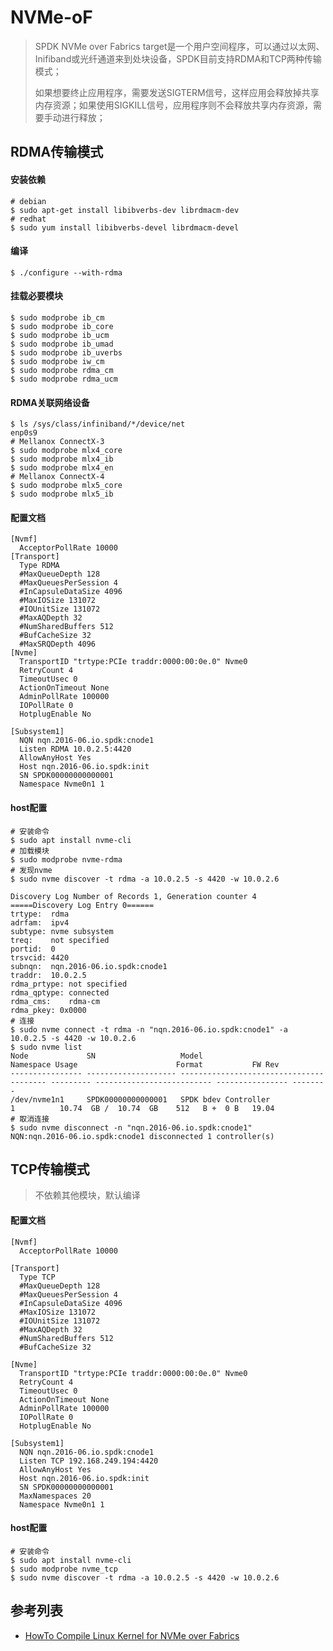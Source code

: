 # NVMe-oF
> SPDK NVMe over Fabrics target是一个用户空间程序，可以通过以太网、Inifiband或光纤通道来到处块设备，SPDK目前支持RDMA和TCP两种传输模式；
>
> 如果想要终止应用程序，需要发送SIGTERM信号，这样应用会释放掉共享内存资源；如果使用SIGKILL信号，应用程序则不会释放共享内存资源，需要手动进行释放；

## RDMA传输模式
#### 安装依赖
```SHELL
# debian
$ sudo apt-get install libibverbs-dev librdmacm-dev
# redhat
$ sudo yum install libibverbs-devel librdmacm-devel
```

#### 编译
```SHELL
$ ./configure --with-rdma
```

#### 挂载必要模块
```SHELL
$ sudo modprobe ib_cm
$ sudo modprobe ib_core
$ sudo modprobe ib_ucm
$ sudo modprobe ib_umad
$ sudo modprobe ib_uverbs
$ sudo modprobe iw_cm
$ sudo modprobe rdma_cm
$ sudo modprobe rdma_ucm
```

#### RDMA关联网络设备
```SHELL
$ ls /sys/class/infiniband/*/device/net
enp0s9
# Mellanox ConnectX-3
$ sudo modprobe mlx4_core
$ sudo modprobe mlx4_ib
$ sudo modprobe mlx4_en
# Mellanox ConnectX-4
$ sudo modprobe mlx5_core
$ sudo modprobe mlx5_ib
```

#### 配置文档
```
[Nvmf]
  AcceptorPollRate 10000
[Transport]
  Type RDMA
  #MaxQueueDepth 128
  #MaxQueuesPerSession 4
  #InCapsuleDataSize 4096
  #MaxIOSize 131072
  #IOUnitSize 131072
  #MaxAQDepth 32
  #NumSharedBuffers 512
  #BufCacheSize 32
  #MaxSRQDepth 4096
[Nvme]
  TransportID "trtype:PCIe traddr:0000:00:0e.0" Nvme0
  RetryCount 4
  TimeoutUsec 0
  ActionOnTimeout None
  AdminPollRate 100000
  IOPollRate 0
  HotplugEnable No

[Subsystem1]
  NQN nqn.2016-06.io.spdk:cnode1
  Listen RDMA 10.0.2.5:4420
  AllowAnyHost Yes
  Host nqn.2016-06.io.spdk:init
  SN SPDK00000000000001
  Namespace Nvme0n1 1
```

#### host配置
```SHELL
# 安装命令
$ sudo apt install nvme-cli
# 加载模块
$ sudo modprobe nvme-rdma
# 发现nvme
$ sudo nvme discover -t rdma -a 10.0.2.5 -s 4420 -w 10.0.2.6

Discovery Log Number of Records 1, Generation counter 4
=====Discovery Log Entry 0======
trtype:  rdma
adrfam:  ipv4
subtype: nvme subsystem
treq:    not specified
portid:  0
trsvcid: 4420
subnqn:  nqn.2016-06.io.spdk:cnode1
traddr:  10.0.2.5
rdma_prtype: not specified
rdma_qptype: connected
rdma_cms:    rdma-cm
rdma_pkey: 0x0000
# 连接
$ sudo nvme connect -t rdma -n "nqn.2016-06.io.spdk:cnode1" -a 10.0.2.5 -s 4420 -w 10.0.2.6
$ sudo nvme list
Node             SN                   Model                                    Namespace Usage                      Format           FW Rev
---------------- -------------------- ---------------------------------------- --------- -------------------------- ---------------- --------
/dev/nvme1n1     SPDK00000000000001   SPDK bdev Controller                     1          10.74  GB /  10.74  GB    512   B +  0 B   19.04
# 取消连接
$ sudo nvme disconnect -n "nqn.2016-06.io.spdk:cnode1"
NQN:nqn.2016-06.io.spdk:cnode1 disconnected 1 controller(s)
```

## TCP传输模式
> 不依赖其他模块，默认编译
#### 配置文档
```
[Nvmf]
  AcceptorPollRate 10000

[Transport]
  Type TCP
  #MaxQueueDepth 128
  #MaxQueuesPerSession 4
  #InCapsuleDataSize 4096
  #MaxIOSize 131072
  #IOUnitSize 131072
  #MaxAQDepth 32
  #NumSharedBuffers 512
  #BufCacheSize 32

[Nvme]
  TransportID "trtype:PCIe traddr:0000:00:0e.0" Nvme0
  RetryCount 4
  TimeoutUsec 0
  ActionOnTimeout None
  AdminPollRate 100000
  IOPollRate 0
  HotplugEnable No

[Subsystem1]
  NQN nqn.2016-06.io.spdk:cnode1
  Listen TCP 192.168.249.194:4420
  AllowAnyHost Yes
  Host nqn.2016-06.io.spdk:init
  SN SPDK00000000000001
  MaxNamespaces 20
  Namespace Nvme0n1 1
```

#### host配置
```SHELL
# 安装命令
$ sudo apt install nvme-cli
$ sudo modprobe nvme_tcp
$ sudo nvme discover -t rdma -a 10.0.2.5 -s 4420 -w 10.0.2.6
```

## 参考列表
- [HowTo Compile Linux Kernel for NVMe over Fabrics](https://community.mellanox.com/s/article/howto-compile-linux-kernel-for-nvme-over-fabrics)

